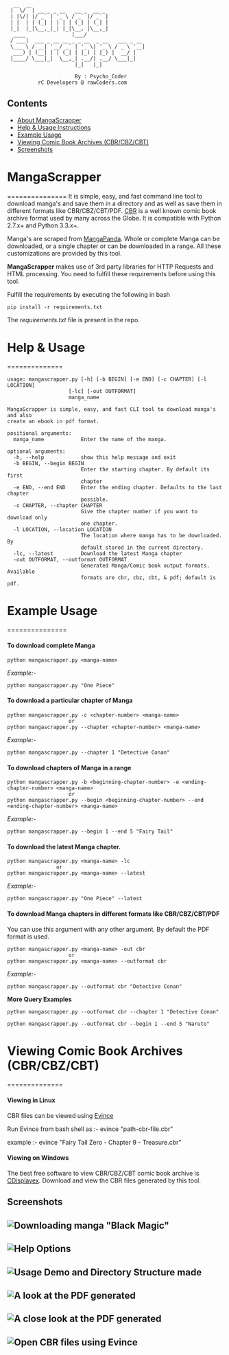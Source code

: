 	  __  __
	 |  \/  | __ _ _ __   __ _  __ _
	 | |\/| |/ _` | '_ \ / _` |/ _` |
	 | |  | | (_| | | | | (_| | (_| |
	 |_|  |_|\__,_|_| |_|\__, |\__,_|
	  ____               |___/
	 / ___|  ___ _ __ __ _ _ __  _ __   ___ _ __
	 \___ \ / __| '__/ _` | '_ \| '_ \ / _ \ '__|
	  ___) | (__| | | (_| | |_) | |_) |  __/ |
	 |____/ \___|_|  \__,_| .__/| .__/ \___|_|
						  |_|   |_|
	
						  By : Psycho_Coder
			  rC Developers @ rawCoders.com


## Contents
* [About MangaScrapper](https://github.com/AnimeshShaw/MangaScrapper#mangascrapper)
* [Help & Usage Instructions](https://github.com/AnimeshShaw/MangaScrapper#help--usage)
* [Example Usage](https://github.com/AnimeshShaw/MangaScrapper#example-usage)
* [Viewing Comic Book Archives (CBR/CBZ/CBT)]()
* [Screenshots](https://github.com/AnimeshShaw/MangaScrapper#screenshots)

# MangaScrapper 
===============
It is simple, easy, and fast command line tool to download manga's and save them in a directory and as well as save them in different formats like CBR/CBZ/CBT/PDF. [CBR](http://en.wikipedia.org/wiki/Comic_book_archive) is a well known comic book archive format used by many across the Globe. It is compatible with Python 2.7.x+ and Python 3.3.x+.

Manga's are scraped from [MangaPanda](http://www.mangapanda.com/). Whole or complete Manga can be downloaded, or a single chapter or can be downloaded in a range. All these customizations are provided by this tool.

**MangaScrapper** makes use of 3rd party libraries for HTTP Requests and HTML processing. You need to fulfill these requirements before using this tool.

Fulfill the requirements by executing the following in bash
	
	pip install -r requirements.txt

The *requirements.txt* file is present in the repo.

# Help & Usage
==============

	usage: mangascrapper.py [-h] [-b BEGIN] [-e END] [-c CHAPTER] [-l LOCATION]
                        [-lc] [-out OUTFORMAT]
                        manga_name

    MangaScrapper is simple, easy, and fast CLI tool to download manga's and also
    create an ebook in pdf format.

    positional arguments:
      manga_name            Enter the name of the manga.

    optional arguments:
      -h, --help            show this help message and exit
      -b BEGIN, --begin BEGIN
                            Enter the starting chapter. By default its first
                            chapter
      -e END, --end END     Enter the ending chapter. Defaults to the last chapter
                            possible.
      -c CHAPTER, --chapter CHAPTER
                            Give the chapter number if you want to download only
                            one chapter.
      -l LOCATION, --location LOCATION
                            The location where manga has to be downloaded. By
                            default stored in the current directory.
      -lc, --latest         Download the latest Manga chapter
      -out OUTFORMAT, --outformat OUTFORMAT
                            Generated Manga/Comic book output formats. Available
                            formats are cbr, cbz, cbt, & pdf; default is pdf.
							

# Example Usage
===============

#### To download complete Manga

	python mangascrapper.py <manga-name>
	
*Example:-* 	

	python mangascrapper.py "One Piece"

#### To download a particular chapter of Manga

	python mangascrapper.py -c <chapter-number> <manga-name>
						or
	python mangascrapper.py --chapter <chapter-number> <manga-name>
	
*Example:-*

	python mangascrapper.py --chapter 1 "Detective Conan"

#### To download chapters of Manga in a range

	python mangascrapper.py -b <beginning-chapter-number> -e <ending-chapter-number> <manga-name>
						or
	python mangascrapper.py --begin <beginning-chapter-number> --end <ending-chapter-number> <manga-name>
	
*Example:-* 	

	python mangascrapper.py --begin 1 --end 5 "Fairy Tail"

#### To download the latest Manga chapter.

	python mangascrapper.py <manga-name> -lc
	                or
	python mangascrapper.py <manga-name> --latest

*Example:-*

	python mangascrapper.py "One Piece" --latest

#### To download Manga chapters in different formats like CBR/CBZ/CBT/PDF

You can use this argument with any other argument. By default the PDF format is used.

	python mangascrapper.py <manga-name> -out cbr
						or
	python mangascrapper.py <manga-name> --outformat cbr

*Example:-*

	python mangascrapper.py --outformat cbr "Detective Conan"

__More Query Examples__

    python mangascrapper.py --outformat cbr --chapter 1 "Detective Conan"

    python mangascrapper.py --outformat cbr --begin 1 --end 5 "Naruto"

# Viewing Comic Book Archives (CBR/CBZ/CBT)
==============

#### Viewing in Linux

CBR files can be viewed using [Evince](https://wiki.gnome.org/Apps/Evince)

Run Evince from bash shell as :- 
	evince "path-cbr-file.cbr"
	
example :- 
	evince "Fairy Tail Zero - Chapter 9 - Treasure.cbr"

#### Viewing on Windows

The best free software to view CBR/CBZ/CBT comic book archive is [CDisplayex](http://www.cdisplayex.com/). Download and view the CBR files generated by this tool.

## Screenshots

![Downloading manga "Black Magic"](http://i.imgur.com/NCK34Ka.png)
---

![Help Options](http://i.imgur.com/I6pbdHj.png)
---

![Usage Demo and Directory Structure made](https://i.imgur.com/W7D4YAL.png)
---

![A look at the PDF generated](https://i.imgur.com/QiX9wTj.png)
---

![A close look at the PDF generated](https://i.imgur.com/yhN8Rup.png)
---

![Open CBR files using Evince](http://i.imgur.com/e8McsSF.png)
---
